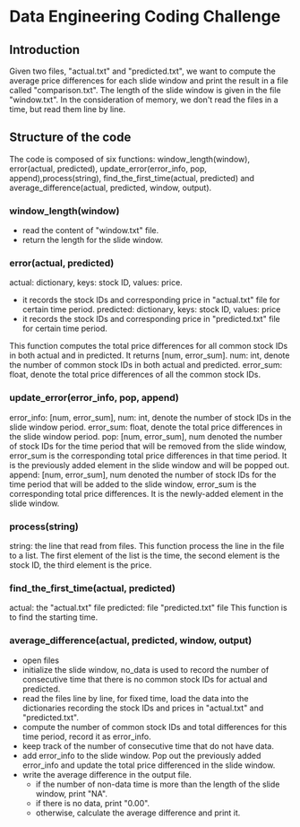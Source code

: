 # Data Engineering Coding Challenge

## Introduction
Given two files, "actual.txt" and "predicted.txt", we want to compute the average price differences for each slide window and print the result in a file called "comparison.txt". The length of the slide window is given in the file "window.txt". In the consideration of memory, we don't read the files in a time, but read them line by line. 

## Structure of the code
The code is composed of six functions: window_length(window), error(actual, predicted), update_error(error_info, pop, append),process(string), find_the_first_time(actual, predicted) and average_difference(actual, predicted, window, output).

### window_length(window)
- read the content of "window.txt" file.
- return the length for the slide window.

### error(actual, predicted)
actual: dictionary, keys: stock ID, values: price.
- it records the stock IDs and corresponding price in "actual.txt" file for certain time period.
predicted: dictionary, keys: stock ID, values: price
- it records the stock IDs and corresponding price in "predicted.txt" file for certain time period.

This function computes the total price differences for all common stock IDs in both actual and in predicted. It returns [num, error_sum].
num: int, denote the number of common stock IDs in both actual and predicted.
error_sum: float, denote the total price differences of all the common stock IDs.

### update_error(error_info, pop, append)
error_info: [num, error_sum], 
num: int, denote the number of stock IDs in the slide window period.
error_sum: float, denote the total price differences in the slide window period.
pop: [num, error_sum], num denoted the number of stock IDs for the time period that will be removed from the slide window, error_sum is the corresponding total price differences in that time period. It is the previously added element in the slide window and will be popped out.
append: [num, error_sum], num denoted the number of stock IDs for the time period that will be added to the slide window, error_sum is the corresponding total price differences. It is the newly-added element in the slide window.

### process(string)
string: the line that read from files. This function process the line in the file to a list. The first element of the list is the time, the second element is the stock ID, the third element is the price.

### find_the_first_time(actual, predicted)
actual: the "actual.txt" file
predicted: file "predicted.txt" file
This function is to find the starting time.

### average_difference(actual, predicted, window, output)
- open files
- initialize the slide window, no_data is used to record the number of consecutive time that there is no common stock IDs for actual and predicted.
- read the files line by line, for fixed time, load the data into the dictionaries recording the stock IDs and prices in "actual.txt" and "predicted.txt".
- compute the number of common stock IDs and total differences for this time period, record it as error_info.
- keep track of the number of consecutive time that do not have data.
- add error_info to the slide window. Pop out the previously added error_info and update the total price differenced in the slide window.
- write the average difference in the output file.
  - if the number of non-data time is more than the length of the slide window, print "NA".
  - if there is no data, print "0.00".
  - otherwise, calculate the average difference and print it.






